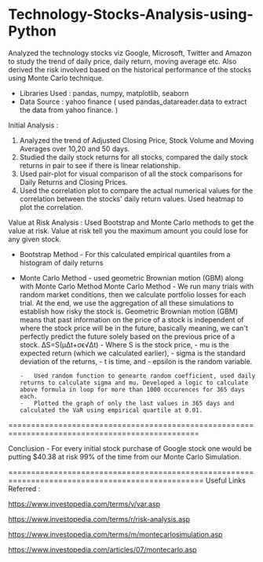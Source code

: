# Technology-Stocks-Analysis-using-Python

Analyzed the technology stocks viz Google, Microsoft, Twitter and Amazon to study the trend of daily price, daily return, moving average etc. Also derived the risk involved based on the historical performance of the stocks using Monte Carlo technique.

-	Libraries Used : pandas, numpy, matplotlib, seaborn
-	Data Source    : yahoo finance ( used pandas_datareader.data to extract the data from yahoo finance. )

Initial Analysis :
1. Analyzed the trend of Adjusted Closing Price, Stock Volume and Moving Averages over 10,20 and 50 days.
2. Studied the daily stock returns for all stocks, compared the daily stock returns in pair to see if there is linear relationship.
3. Used pair-plot for visual comparison of all the stock comparisons for Daily Returns and Closing Prices.
4. Used the correlation plot to compare the actual numerical values for the correlation between the stocks' daily return values. Used heatmap to plot the correlation.

Value at Risk Analysis :
Used Bootstrap and Monte Carlo methods to get the value at risk.
Value at risk tell you the maximum amount you could lose for any given stock.
 -	Bootstrap Method - For this calculated empirical quantiles from a histogram of daily returns
 -	Monte Carlo Method - used geometric Brownian motion (GBM) along with Monte Carlo Method
 		Monte Carlo Method - We run many trials with random market conditions, then we calculate portfolio losses for each trial. At the end, we use the aggregation of all these simulations to establish how risky the stock is.
		Geometric Brownian motion (GBM) means that past information on the price of a stock is independent of where the stock price will be in the future, basically meaning, we can't perfectly predict the future solely based on the previous price of a stock.
		ΔS=S(μΔt+σϵ√Δt)
			 -	Where S is the stock price, 
			 -	mu is the expected return (which we calculated earlier),
			 -	sigma is the standard deviation of the returns, 
			 -	t is time, and 
			 -	epsilon is the random variable.
			 
		-	Used random function to genearte random coefficient, used daily returns to calculate sigma and mu. Developed a logic to calculate above formula in loop for more than 1000 occurences for 365 days each. 
		-	Plotted the graph of only the last values in 365 days and calculated the VaR using empirical quartile at 0.01.
		
================================================================================================

Conclusion - For every initial stock purchase of Google stock one would be putting $40.38 at risk 99% of the time from our Monte Carlo Simulation.

=================================================================================================
Useful Links Referred :

 https://www.investopedia.com/terms/v/var.asp
 
 https://www.investopedia.com/terms/r/risk-analysis.asp
 
 https://www.investopedia.com/terms/m/montecarlosimulation.asp
 
 https://www.investopedia.com/articles/07/montecarlo.asp




	




